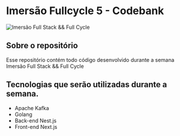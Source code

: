 # Imersão Fullcycle 5 - Codebank
![Imersão Full Stack && Full Cycle](https://events-fullcycle.s3.amazonaws.com/events-fullcycle/static/site/img/grupo_4417.png)



## Sobre o repositório
Esse repositório contém todo código desenvolvido durante a semana Imersão Full Stack && Full Cycle


## Tecnologias que serão utilizadas durante a semana.

* Apache Kafka
* Golang
* Back-end Nest.js
* Front-end Next.js